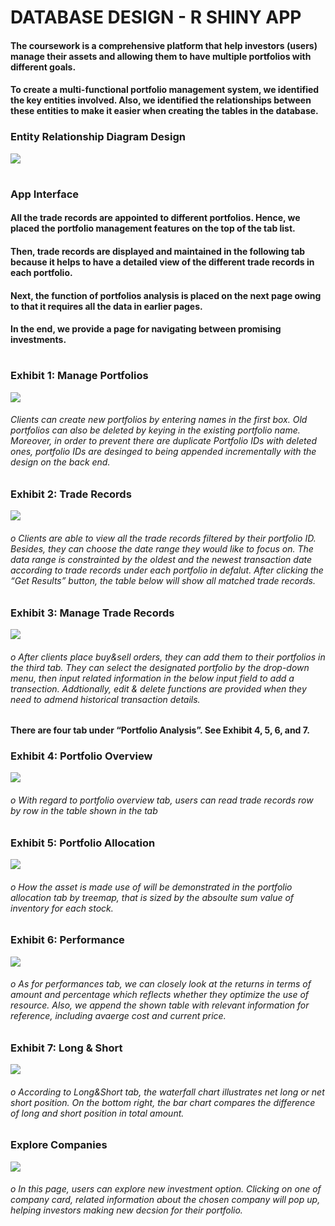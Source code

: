 # DATABASE DESIGN - R SHINY APP
#### The coursework is a comprehensive platform that help investors (users) manage their assets and allowing them to have multiple portfolios with different goals.
#### To create a multi-functional portfolio management system, we identified the key entities involved. Also, we identified the relationships between these entities to make it easier when creating the tables in the database.


### Entity Relationship Diagram Design
![](https://i.imgur.com/Nvg3PBg.png)
#
### App Interface

#### All the trade records are appointed to different portfolios. Hence, we placed the portfolio management features on the top of the tab list.

#### Then, trade records are displayed and maintained in the following tab because it helps to have a detailed view of the different trade records in each portfolio.

#### Next, the function of portfolios analysis is placed on the next page owing to that it requires all the data in earlier pages.

#### In the end, we provide a page for navigating between promising investments.


#
### Exhibit 1: Manage Portfolios
![](https://i.imgur.com/jLR7HWN.png)
###### Clients can create new portfolios by entering names in the first box. Old portfolios can also be deleted by keying in the existing portfolio name. Moreover, in order to prevent there are duplicate Portfolio IDs with deleted ones, portfolio IDs are desinged to being appended incrementally with the design on the back end.  
###
### Exhibit 2: Trade Records
![](https://i.imgur.com/dUz62k1.png)
###### o	Clients are able to view all the trade records filtered by their portfolio ID. Besides, they can choose the date range they would like to focus on. The data range is constrainted by the oldest and the newest transaction date according to trade records under each portfolio in defalut. After clicking the “Get Results” button, the table below will show all matched trade records.
###
### Exhibit 3: Manage Trade Records
![](https://i.imgur.com/h9sYFtj.png)
###### o	After clients place buy&sell orders, they can add them to their portfolios in the third tab. They can select the designated portfolio by the drop-down menu, then input related information in the below input field to add a transection. Addtionally, edit & delete functions are provided when they need to admend historical transaction details. 
###
#### There are four tab under “Portfolio Analysis”. See Exhibit 4, 5, 6, and 7.
### Exhibit 4: Portfolio Overview
![](https://i.imgur.com/fwlrSM0.png)
###### o	With regard to portfolio overview tab, users can read trade records row by row in the table shown in the tab
###
### Exhibit 5: Portfolio Allocation
![](https://i.imgur.com/jevjqJs.png)
###### o	How the asset is made use of will be demonstrated in the portfolio allocation tab by treemap, that is sized by the absoulte sum value of inventory for each stock.
###
### Exhibit 6: Performance
![](https://i.imgur.com/oG4dc2s.png)
###### o	As for performances tab, we can closely look at the returns in terms of amount and percentage which reflects whether they optimize the use of resource. Also, we append the shown table with relevant information for reference, including avaerge cost and current price.
###
### Exhibit 7: Long & Short
![](https://i.imgur.com/5FY7q2Q.png)
###### o	According to Long&Short tab, the waterfall chart illustrates net long or net short position. On the bottom right, the bar chart compares the difference of long and short position in total amount. 
### 
### Explore Companies
![](https://i.imgur.com/brJFqjQ.png)
###### o	In this page, users can explore new investment option. Clicking on one of company card, related information about the chosen company will pop up, helping investors making new decsion for their portfolio.
